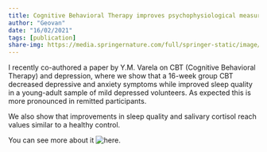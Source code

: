```yaml
---
title: Cognitive Behavioral Therapy improves psychophysiological measures of depression
author: "Geovan"
date: "16/02/2021"
tags: [publication]
share-img: https://media.springernature.com/full/springer-static/image/art%3A10.1007%2Fs12144-020-01324-9/MediaObjects/12144_2020_1324_Fig4_HTML.png?as=webp
---
```


I recently co-authored a paper by Y.M. Varela on CBT (Cognitive Behavioral Therapy) and depression, where we show that a 16-week group CBT decreased depressive and anxiety symptoms while improved sleep quality in a young-adult sample of mild depressed volunteers.
As expected this is more pronounced in remitted participants.

We also show that improvements in sleep quality and salivary cortisol reach values similar to a healthy control. 

You can see more about it ![here](https://doi.org/10.1007/s12144-020-01324-9).
